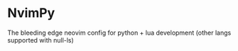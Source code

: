 # NvimPy
The bleeding edge neovim config for python + lua development (other langs supported with null-ls)
